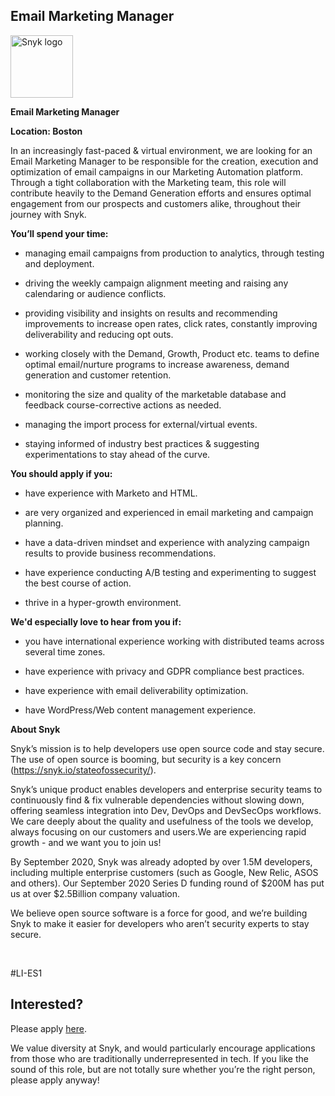 Email Marketing Manager
---

<img src="https://res.cloudinary.com/snyk/image/upload/v1537345894/press-kit/brand/logo-black.png" width="100" alt="Snyk logo" />

<p><strong>Email Marketing Manager</strong></p>
<p><strong>Location: Boston </strong></p>
<p>In an increasingly fast-paced &amp; virtual environment, we are looking for an Email Marketing Manager to be responsible for the creation, execution and optimization of email campaigns in our Marketing Automation platform. Through a tight collaboration with the Marketing team, this role will contribute heavily to the Demand Generation efforts and ensures optimal engagement from our prospects and customers alike, throughout their journey with Snyk.&nbsp;</p>
<p><strong>You’ll spend your time:</strong></p>
<ul>
<li>managing email campaigns from production to analytics, through testing and deployment.&nbsp;</li>
</ul>
<ul>
<li>driving the weekly campaign alignment meeting and raising any calendaring or audience conflicts.&nbsp;</li>
</ul>
<ul>
<li>providing visibility and insights on results and recommending improvements to increase open rates, click rates, constantly improving deliverability and reducing opt outs.&nbsp;</li>
</ul>
<ul>
<li>working closely with the Demand, Growth, Product etc. teams to define optimal email/nurture programs to increase awareness, demand generation and customer retention.&nbsp;</li>
</ul>
<ul>
<li>monitoring the size and quality of the marketable database and feedback course-corrective actions as needed.</li>
</ul>
<ul>
<li>managing the import process for external/virtual events.&nbsp;</li>
</ul>
<ul>
<li>staying informed of industry best practices &amp; suggesting experimentations to stay ahead of the curve.&nbsp;</li>
</ul>
<p><strong>You should apply if you:&nbsp;</strong></p>
<ul>
<li>have experience with Marketo and HTML.</li>
</ul>
<ul>
<li>are very organized and experienced in email marketing and campaign planning.</li>
</ul>
<ul>
<li>have a data-driven mindset and experience with analyzing campaign results to provide business recommendations.</li>
</ul>
<ul>
<li>have experience conducting A/B testing and experimenting to suggest the best course of action.</li>
</ul>
<ul>
<li>thrive in a hyper-growth environment.</li>
</ul>
<p><strong>We'd especially love to hear from you if:&nbsp;</strong></p>
<ul>
<li>you have international experience working with distributed teams across several time zones.</li>
</ul>
<ul>
<li>have&nbsp;experience with privacy and GDPR compliance best practices.</li>
</ul>
<ul>
<li>have experience with email deliverability optimization.</li>
</ul>
<ul>
<li>have WordPress/Web content management experience.</li>
</ul>
<p><strong>About Snyk</strong></p>
<p>Snyk’s mission is to help developers use open source code and stay secure. The use of open source is booming, but security is a key concern (<a href="https://snyk.io/stateofossecurity/">https://snyk.io/stateofossecurity/</a>).</p>
<p>Snyk’s unique product enables developers and enterprise security teams to continuously find &amp; fix vulnerable dependencies without slowing down, offering seamless integration into Dev, DevOps and DevSecOps workflows. We care deeply about the quality and usefulness of the tools we develop, always focusing on our customers and users.We are experiencing rapid growth - and we want you to join us!</p>
<p>By September 2020, Snyk was already adopted by over 1.5M developers, including multiple enterprise customers (such as Google, New Relic, ASOS and others). Our September 2020 Series D funding round of $200M has put us at over $2.5Billion company valuation.</p>
<p>We believe open source software is a force for good, and we’re building Snyk to make it easier for developers who aren’t security experts to stay secure.</p>
<p>&nbsp;</p>
<p>#LI-ES1</p>

Interested?
---

Please apply [here](https://boards.greenhouse.io/snyk/jobs/4818866002#app).

We value diversity at Snyk, and would particularly encourage applications from those who are traditionally underrepresented in tech.
If you like the sound of this role, but are not totally sure whether you’re the right person, please apply anyway!

